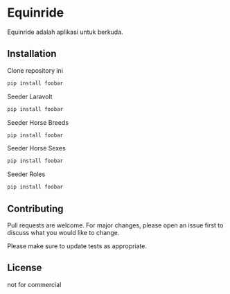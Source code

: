 # Equinride

Equinride adalah aplikasi untuk berkuda.

## Installation

Clone repository ini

```bash
pip install foobar
```

Seeder Laravolt

```bash
pip install foobar
```

Seeder Horse Breeds

```bash
pip install foobar
```

Seeder Horse Sexes

```bash
pip install foobar
```

Seeder Roles

```bash
pip install foobar
```


## Contributing
Pull requests are welcome. For major changes, please open an issue first to discuss what you would like to change.

Please make sure to update tests as appropriate.

## License
not for commercial
